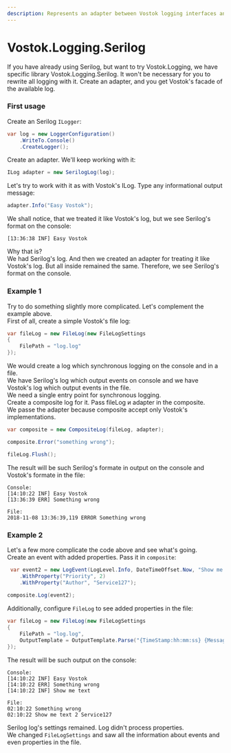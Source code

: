 ```yaml
---
description: Represents an adapter between Vostok logging interfaces and Serilog.
---
```


# Vostok.Logging.Serilog

If you have already using Serilog, but want to try Vostok.Logging, we have specific library Vostok.Logging.Serilog. It won't be necessary for you to rewrite all logging with it. Create an adapter, and you get Vostok's facade of the available log.

### First usage

Create an Serilog `ILogger`:

```csharp
var log = new LoggerConfiguration()
    .WriteTo.Console()
    .CreateLogger();
```

Create an adapter. We'll keep working with it:

```csharp
ILog adapter = new SerilogLog(log);
```

Let's try to work with it as with Vostok's ILog. Type any informational output message:

```csharp
adapter.Info("Easy Vostok");
```

We shall notice, that we treated it like Vostok's log, but we see Serilog's format on the console:

```aspnet
[13:36:38 INF] Easy Vostok
```

Why that is?  
We had Serilog's log. And then we created an adapter for treating it like Vostok's log. But all inside remained the same. Therefore, we see Serilog's format on the console.

### Example 1

Try to do something slightly more complicated. Let's complement the example above.  
First of all, create a simple Vostok's file log:

```csharp
var fileLog = new FileLog(new FileLogSettings
{
    FilePath = "log.log"
});
```

We would create a log which synchronous logging on the console and in a file.  
We have Serilog's log which output events on console and we have Vostok's log which output events in the file.  
We need a single entry point for synchronous logging.  
Create a composite log for it. Pass fileLog и adapter in the composite.  
We passe the adapter because composite accept only Vostok's implementations.

```csharp
var composite = new CompositeLog(fileLog, adapter);

composite.Error("something wrong");

fileLog.Flush();
```

The result will be such Serilog's formate in output on the console and Vostok's formate in the file:

```aspnet
Console:
[14:10:22 INF] Easy Vostok
[13:36:39 ERR] Something wrong

File:
2018-11-08 13:36:39,119 ERROR Something wrong
```

### Example 2

Let's a few more complicate the code above and see what's going.  
Create an event with added properties. Pass it in `composite`:

```csharp
 var event2 = new LogEvent(LogLevel.Info, DateTimeOffset.Now, "Show me text")    
    .WithProperty("Priority", 2)    
    .WithProperty("Author", "Service127");
 
composite.Log(event2);
```

Additionally, configure `FileLog` to see added properties in the file:

```csharp
var fileLog = new FileLog(new FileLogSettings
{
    FilePath = "log.log",
    OutputTemplate = OutputTemplate.Parse("{TimeStamp:hh:mm:ss} {Message} {Priority} {Author} {Exception}{NewLine}")
});
```

The result will be such output on the console:

```aspnet
Console:
[14:10:22 INF] Easy Vostok
[14:10:22 ERR] Something wrong
[14:10:22 INF] Show me text

File:
02:10:22 Something wrong   
02:10:22 Show me text 2 Service127 
```

Serilog log's settings remained. Log didn't process properties.   
We changed `FileLogSettings` and saw all the information about events and even properties in the file.

